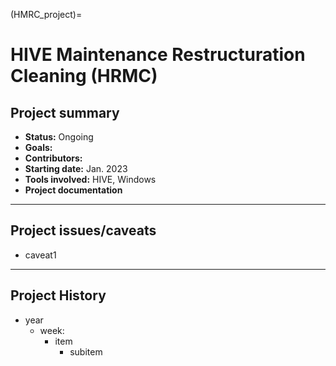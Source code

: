 (HMRC_project)=
# HIVE Maintenance Restructuration Cleaning (HRMC)

## Project summary
* **Status:** Ongoing
* **Goals:** 
* **Contributors:** 
* **Starting date:** Jan. 2023
* **Tools involved:** HIVE, Windows
* **Project documentation**

----
## Project issues/caveats
* caveat1

----
## Project History
* year
    * week: 
        * item
            * subitem

